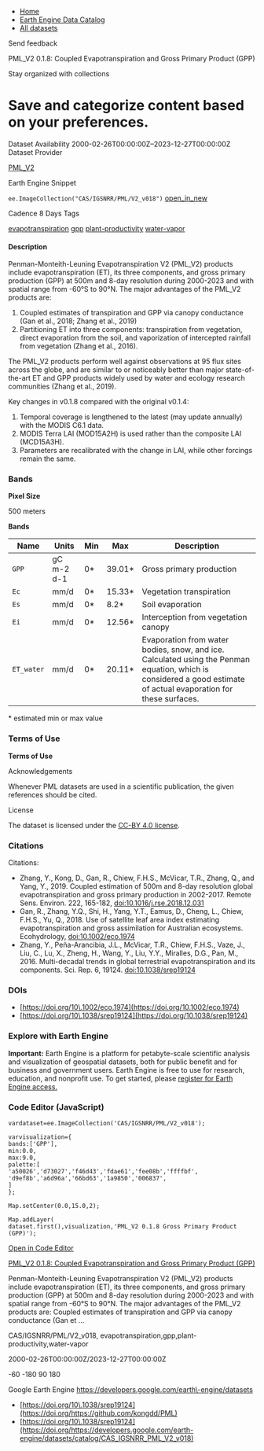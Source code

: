 



* [Home](https://developers.google.com/)
* [Earth Engine Data Catalog](https://developers.google.com/earth-engine/datasets)
* [All datasets](https://developers.google.com/earth-engine/datasets/catalog)





 
 
 Send feedback
 
 

PML\_V2 0\.1\.8: Coupled Evapotranspiration and Gross Primary Product (GPP)


 
 Stay organized with collections
 

 
 Save and categorize content based on your preferences.
=============================================================================================================================================================================








Dataset Availability
2000\-02\-26T00:00:00Z–2023\-12\-27T00:00:00Z
Dataset Provider


[PML\_V2](https://github.com/kongdd/PML)



Earth Engine Snippet


`ee.ImageCollection("CAS/IGSNRR/PML/V2_v018")` 
[open\_in\_new](https://code.earthengine.google.com/?scriptPath=Examples:Datasets/CAS/CAS_IGSNRR_PML_V2_v018)





Cadence
8 Days
Tags


[evapotranspiration](/earth-engine/datasets/tags/evapotranspiration)
[gpp](/earth-engine/datasets/tags/gpp)
[plant\-productivity](/earth-engine/datasets/tags/plant-productivity)
[water\-vapor](/earth-engine/datasets/tags/water-vapor)








#### Description



Penman\-Monteith\-Leuning Evapotranspiration V2 (PML\_V2\) products include
evapotranspiration (ET), its three components, and
gross primary production (GPP) at 500m and 8\-day resolution during 2000\-2023
and with spatial range from \-60°S to 90°N. The major advantages of the
PML\_V2 products are:


1. Coupled estimates of transpiration and GPP via canopy
conductance (Gan et al., 2018; Zhang et al., 2019\)
2. Partitioning ET into three components: transpiration from vegetation,
direct evaporation from the soil, and vaporization of intercepted
rainfall from vegetation (Zhang et al., 2016\).


The PML\_V2 products perform well against observations
at 95 flux sites across the globe, and are similar to or noticeably better than
major state\-of\-the\-art ET and GPP products widely used by water and ecology
research communities (Zhang et al., 2019\).


Key changes in v0\.1\.8 compared with the original v0\.1\.4:


1. Temporal coverage is lengthened to the latest (may update annually) with the MODIS C6\.1 data.
2. MODIS Terra LAI (MOD15A2H) is used rather than the composite LAI (MCD15A3H).
3. Parameters are recalibrated with the change in LAI, while other forcings remain the same.





### Bands



**Pixel Size**
  
500 meters



**Bands**




| Name | Units | Min | Max | Description |
| --- | --- | --- | --- | --- |
| `GPP` | gC m\-2 d\-1 | 0\* | 39\.01\* | Gross primary production |
| `Ec` | mm/d | 0\* | 15\.33\* | Vegetation transpiration |
| `Es` | mm/d | 0\* | 8\.2\* | Soil evaporation |
| `Ei` | mm/d | 0\* | 12\.56\* | Interception from vegetation canopy |
| `ET_water` | mm/d | 0\* | 20\.11\* | Evaporation from water bodies, snow, and ice. Calculated using the Penman equation, which is considered a good estimate of actual evaporation for these surfaces. |


 \* estimated min or max value


### Terms of Use


**Terms of Use**


Acknowledgements


Whenever PML datasets are used in a scientific publication, the given
references should be cited.


License


The dataset is licensed under the
[CC\-BY 4\.0 license](https://creativecommons.org/licenses/by/4.0/).




### Citations



Citations:
* Zhang, Y., Kong, D., Gan, R., Chiew, F.H.S., McVicar, T.R., Zhang, Q.,
and Yang, Y., 2019\. Coupled estimation of 500m and 8\-day resolution global
evapotranspiration and gross primary production in 2002\-2017\.
Remote Sens. Environ. 222, 165\-182,
[doi:10\.1016/j.rse.2018\.12\.031](https://doi.org/10.1016/j.rse.2018.12.031)
* Gan, R., Zhang, Y.Q., Shi, H., Yang, Y.T., Eamus, D., Cheng, L.,
Chiew, F.H.S., Yu, Q., 2018\. Use of satellite leaf area index estimating
evapotranspiration and gross assimilation for Australian ecosystems.
Ecohydrology, [doi:10\.1002/eco.1974](https://doi.org/10.1002/eco.1974)
* Zhang, Y., Peña\-Arancibia, J.L., McVicar, T.R., Chiew, F.H.S., Vaze, J.,
Liu, C., Lu, X., Zheng, H., Wang, Y., Liu, Y.Y., Miralles, D.G., Pan,
M., 2016\. Multi\-decadal trends in global terrestrial evapotranspiration
and its components. Sci. Rep. 6, 19124\.
[doi:10\.1038/srep19124](https://doi.org/10.1038/srep19124)





### DOIs


* [https://doi.org/10\.1002/eco.1974](https://doi.org/10.1002/eco.1974)
* [https://doi.org/10\.1038/srep19124](https://doi.org/10.1038/srep19124)




### Explore with Earth Engine


**Important:** 
 Earth Engine is a platform for petabyte\-scale scientific analysis and visualization of
 geospatial datasets, both for public benefit and for business and government users.
 Earth Engine is free to use for research, education, and nonprofit use. To get started, please
 [register for Earth Engine access.](https://console.cloud.google.com/earth-engine)



### Code Editor (JavaScript)



```
vardataset=ee.ImageCollection('CAS/IGSNRR/PML/V2_v018');

varvisualization={
bands:['GPP'],
min:0.0,
max:9.0,
palette:[
'a50026','d73027','f46d43','fdae61','fee08b','ffffbf',
'd9ef8b','a6d96a','66bd63','1a9850','006837',
]
};

Map.setCenter(0.0,15.0,2);

Map.addLayer(
dataset.first(),visualization,'PML_V2 0.1.8 Gross Primary Product (GPP)');
```



[Open in Code Editor](https://code.earthengine.google.com/?scriptPath=Examples:Datasets/CAS/CAS_IGSNRR_PML_V2_v018)


[PML\_V2 0\.1\.8: Coupled Evapotranspiration and Gross Primary Product (GPP)](/earth-engine/datasets/catalog/CAS_IGSNRR_PML_V2_v018)

Penman\-Monteith\-Leuning Evapotranspiration V2 (PML\_V2\) products include evapotranspiration (ET), its three components, and gross primary production (GPP) at 500m and 8\-day resolution during 2000\-2023 and with spatial range from \-60°S to 90°N. The major advantages of the PML\_V2 products are: Coupled estimates of transpiration and GPP via canopy conductance (Gan et …

 CAS/IGSNRR/PML/V2\_v018,
 evapotranspiration,gpp,plant\-productivity,water\-vapor

2000\-02\-26T00:00:00Z/2023\-12\-27T00:00:00Z



 \-60 \-180 90 180
 



Google Earth Engine
https://developers.google.com/earth\-engine/datasets

* [https://doi.org/10\.1038/srep19124](https://doi.org/https://github.com/kongdd/PML)
* [https://doi.org/10\.1038/srep19124](https://doi.org/https://developers.google.com/earth-engine/datasets/catalog/CAS_IGSNRR_PML_V2_v018)









